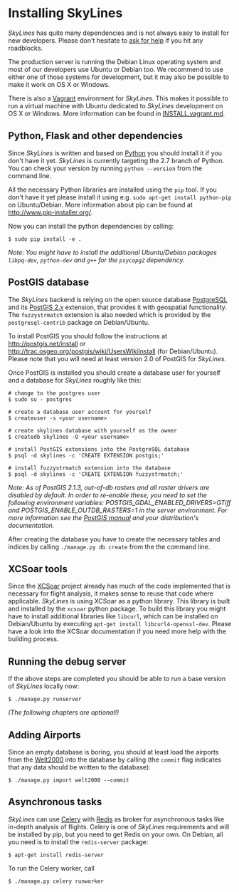 # Installing SkyLines

*SkyLines* has quite many dependencies and is not always easy to install for
new developers. Please don't hesitate to
[ask for help](README.md#contact-and-contributing) if you hit any roadblocks.

The production server is running the Debian Linux operating system and most of
our developers use Ubuntu or Debian too. We recommend to use either one of
those systems for development, but it may also be possible to make it work on
OS X or Windows.

There is also a [Vagrant](http://www.vagrantup.com/) environment for
*SkyLines*. This makes it possible to run a virtual machine with Ubuntu
dedicated to *SkyLines* development on OS X or Windows. More information
can be found in [INSTALL.vagrant.md](INSTALL.vagrant.md).


## Python, Flask and other dependencies

Since *SkyLines* is written and based on [Python](http://www.python.org/) you
should install it if you don't have it yet. *SkyLines* is currently targeting
the 2.7 branch of Python. You can check your version by running `python
--version` from the command line.

All the necessary Python libraries are installed using the `pip` tool. If you
don't have it yet please install it using e.g. `sudo apt-get install
python-pip` on Ubuntu/Debian. More information about pip can be found at
<http://www.pip-installer.org/>.

Now you can install the python dependencies by calling:

    $ sudo pip install -e .

*Note: You might have to install the additional Ubuntu/Debian packages
`libpq-dev`, `python-dev` and `g++` for the `psycopg2` dependency.*


## PostGIS database

The *SkyLines* backend is relying on the open source database
[PostgreSQL](http://www.postgresql.org/) and its
[PostGIS 2.x](http://www.postgis.net/) extension, that provides it with
geospatial functionality. The `fuzzystrmatch` extension is also needed which
is provided by the `postgresql-contrib` package on Debian/Ubuntu.

To install PostGIS you should follow the instructions at
<http://postgis.net/install> or
<http://trac.osgeo.org/postgis/wiki/UsersWikiInstall> (for Debian/Ubuntu).
Please note that you will need at least version 2.0 of PostGIS for *SkyLines*.

Once PostGIS is installed you should create a database user for yourself and
a database for *SkyLines* roughly like this:

    # change to the postgres user
    $ sudo su - postgres

    # create a database user account for yourself
    $ createuser -s <your username>

    # create skylines database with yourself as the owner
    $ createdb skylines -O <your username>

    # install PostGIS extensions into the PostgreSQL database
    $ psql -d skylines -c 'CREATE EXTENSION postgis;'

    # install fuzzystrmatch extension into the database
    $ psql -d skylines -c 'CREATE EXTENSION fuzzystrmatch;'

*Note: As of PostGIS 2.1.3, out-of-db rasters and all raster drivers are
disabled by default. In order to re-enable these, you need to set the
following environment variables: POSTGIS_GDAL_ENABLED_DRIVERS=GTiff and
POSTGIS_ENABLE_OUTDB_RASTERS=1 in the server environment. For more
information see the [PostGIS
manual](http://postgis.net/docs/postgis_installation.html#install_short_version)
and your distribution's documentation.*

After creating the database you have to create the necessary tables and indices
by calling `./manage.py db create` from the the command line.


## XCSoar tools

Since the [XCSoar](http://www.xcsoar.org/) project already has much of the code
implemented that is necessary for flight analysis, it makes sense to reuse that
code where applicable. *SkyLines* is using XCSoar as a python library. This library
is built and installed by the `xcsoar` python package. To build this library you
might have to install additional libraries like `libcurl`, which can be installed
on Debian/Ubuntu by executing `apt-get install libcurl4-openssl-dev`. Please have
a look into the XCSoar documentation if you need more help with the building process.


## Running the debug server

If the above steps are completed you should be able to run a base version of
*SkyLines* locally now:

    $ ./manage.py runserver

*(The following chapters are optional!)*


## Adding Airports

Since an empty database is boring, you should at least load the airports from
the [Welt2000](http://github.com/skylines-project/welt2000) into the database by
calling (the `commit` flag indicates that any data should be written to the
database):

    $ ./manage.py import welt2000 --commit


## Asynchronous tasks

*SkyLines* can use [Celery](http://www.celeryproject.org) with
[Redis](http://www.redis.io) as broker for asynchronous tasks like in-depth
analysis of flights. Celery is one of *SkyLines* requirements and will be
installed by pip, but you need to get Redis on your own. On Debian, all you
need is to install the `redis-server` package:

    $ apt-get install redis-server

To run the Celery worker, call

    $ ./manage.py celery runworker
